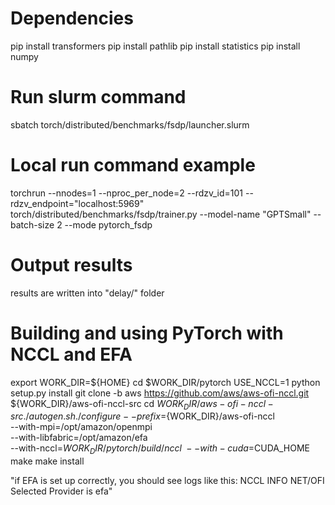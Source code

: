 # Dependencies
pip install transformers
pip install pathlib
pip install statistics
pip install numpy

# Run slurm command
sbatch torch/distributed/benchmarks/fsdp/launcher.slurm

# Local run command example
torchrun --nnodes=1 --nproc_per_node=2 --rdzv_id=101 --rdzv_endpoint="localhost:5969" torch/distributed/benchmarks/fsdp/trainer.py --model-name "GPTSmall" --batch-size 2 --mode pytorch_fsdp

# Output results
results are written into "delay/" folder

# Building and using PyTorch with NCCL and EFA
export WORK_DIR=${HOME}
cd $WORK_DIR/pytorch
USE_NCCL=1 python setup.py install
git clone -b aws https://github.com/aws/aws-ofi-nccl.git ${WORK_DIR}/aws-ofi-nccl-src
cd ${WORK_DIR}/aws-ofi-nccl-src
./autogen.sh
./configure --prefix=${WORK_DIR}/aws-ofi-nccl \
--with-mpi=/opt/amazon/openmpi \
--with-libfabric=/opt/amazon/efa \
--with-nccl=${WORK_DIR}/pytorch/build/nccl \
--with-cuda=$CUDA_HOME
make
make install

"if EFA is set up correctly, you should see logs like this: NCCL INFO NET/OFI Selected Provider is efa"
